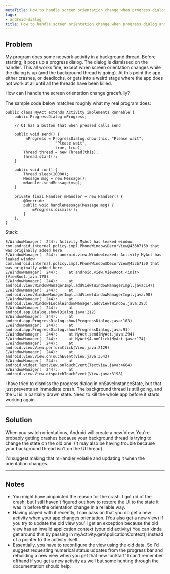 ```yaml
---
metaTitle: How to handle screen orientation change when progress dialog and background thread active
tags:
- android-dialog
title: How to handle screen orientation change when progress dialog and background thread active
---
```


## Problem

My program does some network activity in a background thread. Before starting, it pops up a progress dialog. The dialog is dismissed on the handler. This all works fine, except when screen orientation changes while the dialog is up (and the background thread is going). At this point the app either crashes, or deadlocks, or gets into a weird stage where the app does not work at all until all the threads have been killed.


How can I handle the screen orientation change gracefully?


The sample code below matches roughly what my real program does:



```
public class MyAct extends Activity implements Runnable {
    public ProgressDialog mProgress;

    // UI has a button that when pressed calls send

    public void send() {
         mProgress = ProgressDialog.show(this, "Please wait", 
                      "Please wait", 
                      true, true);
        Thread thread = new Thread(this);
        thread.start();
    }

    public void run() {
        Thread.sleep(10000);
        Message msg = new Message();
        mHandler.sendMessage(msg);
    }

    private final Handler mHandler = new Handler() {
        @Override
        public void handleMessage(Message msg) {
            mProgress.dismiss();
        }
    };
}

```

Stack:



```
E/WindowManager(  244): Activity MyAct has leaked window com.android.internal.policy.impl.PhoneWindow$DecorView@433b7150 that was originally added here
E/WindowManager(  244): android.view.WindowLeaked: Activity MyAct has leaked window com.android.internal.policy.impl.PhoneWindow$DecorView@433b7150 that was originally added here
E/WindowManager(  244):     at android.view.ViewRoot.<init>(ViewRoot.java:178)
E/WindowManager(  244):     at android.view.WindowManagerImpl.addView(WindowManagerImpl.java:147)
E/WindowManager(  244):     at android.view.WindowManagerImpl.addView(WindowManagerImpl.java:90)
E/WindowManager(  244):     at android.view.Window$LocalWindowManager.addView(Window.java:393)
E/WindowManager(  244):     at android.app.Dialog.show(Dialog.java:212)
E/WindowManager(  244):     at android.app.ProgressDialog.show(ProgressDialog.java:103)
E/WindowManager(  244):     at android.app.ProgressDialog.show(ProgressDialog.java:91)
E/WindowManager(  244):     at MyAct.send(MyAct.java:294)
E/WindowManager(  244):     at MyAct$4.onClick(MyAct.java:174)
E/WindowManager(  244):     at android.view.View.performClick(View.java:2129)
E/WindowManager(  244):     at android.view.View.onTouchEvent(View.java:3543)
E/WindowManager(  244):     at android.widget.TextView.onTouchEvent(TextView.java:4664)
E/WindowManager(  244):     at android.view.View.dispatchTouchEvent(View.java:3198)

```

I have tried to dismiss the progress dialog in onSaveInstanceState, but that just prevents an immediate crash. The background thread is still going, and the UI is in partially drawn state. Need to kill the whole app before it starts working again.



---

## Solution

When you switch orientations, Android will create a new View. You're probably getting crashes because your background thread is trying to change the state on the old one. (It may also be having trouble because your background thread isn't on the UI thread)


I'd suggest making that mHandler volatile and updating it when the orientation changes.



---

## Notes

- You might have pinpointed the reason for the crash. I got rid of the crash, but I still haven't figured out how to restore the UI to the state it was in before the orientation change in a reliable way.
- Having played with it recently, I can pass on that you do get a new activity when your app changes orientation. (You also get a new view) If you try to update the old view you'll get an exception because the old view has an invalid application context (your old activity)
You can kinda get around this by passing in myActivity.getApplicationContext() instead of a pointer to the activity itself.
- Essentially, you have to reconfigure the view using the old data. So I'd suggest requesting numerical status udpates from the progress bar and rebuilding a new view when you get that new 'onStart'
I can't remember offhand if you get a new activity as well but some hunting through the documentation should help.
